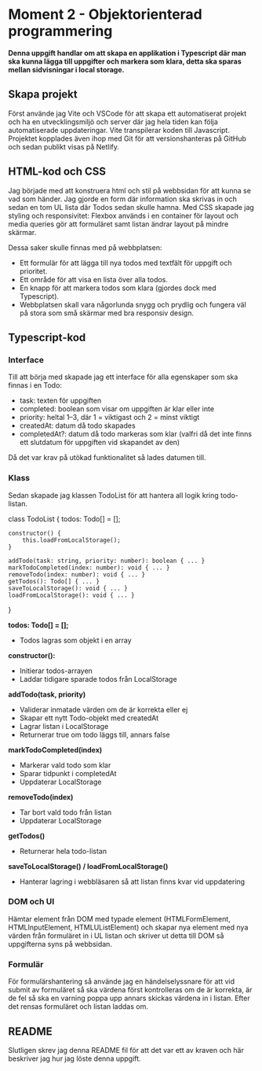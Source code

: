 # Moment 2 - Objektorienterad programmering

**Denna uppgift handlar om att skapa en applikation i Typescript där man ska kunna lägga till uppgifter och markera som klara, detta ska sparas mellan sidvisningar i local storage.**

## Skapa projekt
Först använde jag Vite och VSCode för att skapa ett automatiserat projekt och ha en utvecklingsmiljö och server där jag hela tiden kan följa automatiserade uppdateringar. Vite transpilerar koden till Javascript. Projektet kopplades även ihop med Git för att versionshanteras på GitHub och sedan publikt visas på Netlify.

## HTML-kod och CSS
Jag började med att konstruera html och stil på webbsidan för att kunna se vad som händer. Jag gjorde en form där information ska skrivas in och sedan en tom UL lista där Todos sedan skulle hamna. Med CSS skapade jag styling och responsivitet:
Flexbox används i en container för layout och media queries gör att formuläret samt listan ändrar layout på mindre skärmar.

Dessa saker skulle finnas med på webbplatsen:
 - Ett formulär för att lägga till nya todos med textfält för uppgift och prioritet.
- Ett område för att visa en lista över alla todos.
- En knapp för att markera todos som klara (gjordes dock med Typescript).
- Webbplatsen skall vara någorlunda snygg och prydlig och fungera väl på stora som små skärmar med bra responsiv design.

## Typescript-kod

### Interface
Till att börja med skapade jag ett interface för alla egenskaper som ska finnas i en Todo:

- task: texten för uppgiften
- completed: boolean som visar om uppgiften är klar eller inte
- priority: heltal 1–3, där 1 = viktigast och 2 = minst viktigt
- createdAt: datum då todo skapades
- completedAt?: datum då todo markeras som klar (valfri då det inte finns ett slutdatum för uppgiften vid skapandet av den)

Då det var krav på utökad funktionalitet så lades datumen till.

### Klass
Sedan skapade jag klassen TodoList för att hantera all logik kring todo-listan.

class TodoList {
    todos: Todo[] = [];

    constructor() {
        this.loadFromLocalStorage();
    }

    addTodo(task: string, priority: number): boolean { ... }
    markTodoCompleted(index: number): void { ... }
    removeTodo(index: number): void { ... }
    getTodos(): Todo[] { ... }
    saveToLocalStorage(): void { ... }
    loadFromLocalStorage(): void { ... }
}

**todos: Todo[] = [];**
- Todos lagras som objekt i en array

**constructor():**
- Initierar todos-arrayen
- Laddar tidigare sparade todos från LocalStorage

**addTodo(task, priority)**
- Validerar inmatade värden om de är korrekta eller ej
- Skapar ett nytt Todo-objekt med createdAt
- Lagrar listan i LocalStorage
- Returnerar true om todo läggs till, annars false

**markTodoCompleted(index)**
- Markerar vald todo som klar
- Sparar tidpunkt i completedAt
- Uppdaterar LocalStorage

**removeTodo(index)**
- Tar bort vald todo från listan
- Uppdaterar LocalStorage

**getTodos()**
- Returnerar hela todo-listan

**saveToLocalStorage() / loadFromLocalStorage()**
- Hanterar lagring i webbläsaren så att listan finns kvar vid uppdatering

### DOM och UI
Hämtar element från DOM med typade element (HTMLFormElement, HTMLInputElement, HTMLUListElement) och skapar nya element med nya värden från formuläret in i UL listan och skriver ut detta till DOM så uppgifterna syns på webbsidan.

### Formulär
För formulärshantering så använde jag en händelselyssnare för att vid submit av formuläret så ska värdena först kontrolleras om de är korrekta, är de fel så ska en varning poppa upp annars skickas värdena in i listan. Efter det rensas formuläret och listan laddas om.

## README
Slutligen skrev jag denna README fil för att det var ett av kraven och här beskriver jag hur jag löste denna uppgift.